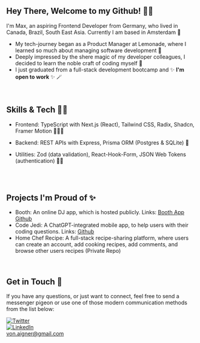## Hey There, Welcome to my Github! 👋🏼
I'm Max, an aspiring Frontend Developer from Germany, who lived in Canada, Brazil, South East Asia. Currently I am based in Amsterdam 🌷

- My tech-journey began as a Product Manager at Lemonade, where I learned so much about managing software development 🔮
- Deeply impressed by the shere magic of my developer colleagues, I decided to learn the noble craft of coding myself 🦄
- I just graduated from a full-stack development bootcamp and ✨ **I'm open to work** ✨ 🪄 
<br/>

## Skills & Tech 🧙‍♂️

- Frontend:
TypeScript with Next.js (React), Tailwind CSS, Radix, Shadcn, Framer Motion 🧝🏾‍♀️

- Backend:
REST APIs with Express, Prisma ORM (Postgres & SQLite) 🧌

- Utilities:
Zod (data validation), React-Hook-Form, JSON Web Tokens (authentication) 🧞‍♀️
<br/>
<br/>

## Projects I'm Proud of ✨

- Booth: An online DJ app, which is hosted publicly. Links: <a href="https://booth-vert.vercel.app/">Booth App</a> <a href="https://github.com/max-von-aigner/dj-booth">Github</a>
- Code Jedi: A ChatGPT-integrated mobile app, to help users with their coding questions. Links: <a href="https://github.com/max-von-aigner/code_jedi">Github</a> 
- Home Chef Recipe: A full-stack recipe-sharing platform, where users can create an account, add cooking recipes, add comments, and browse other users recipes (Private Repo)
<br/>

## Get in Touch 🤝

If you have any questions, or just want to connect, feel free to send a messenger pigeon or use one of those modern communication methods from the list below: 
<br/>

[![Twitter](https://img.shields.io/badge/Twitter-%231DA1F2?style=for-the-badge&logo=twitter&logoColor=white)](https://twitter.com/MaxVonAigner)
<br/>
[![LinkedIn](https://img.shields.io/badge/-LinkedIn-black.svg?style=for-the-badge&logo=linkedin&colorB=555)](https://www.linkedin.com/in/vonaigner/)
<br/> 
von.aigner@gmail.com
